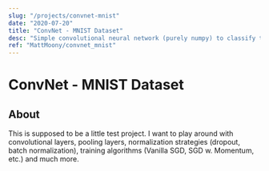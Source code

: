 ```yaml
---
slug: "/projects/convnet-mnist"
date: "2020-07-20"
title: "ConvNet - MNIST Dataset"
desc: "Simple convolutional neural network (purely numpy) to classify the original MNIST dataset. My first project with a convnet. 🖼"
ref: "MattMoony/convnet_mnist"
---
```


# ConvNet - MNIST Dataset

## About

This is supposed to be a little test project. I want to play around with convolutional layers, pooling layers, normalization strategies (dropout, batch normalization), training algorithms (Vanilla SGD, SGD w. Momentum, etc.) and much more.
